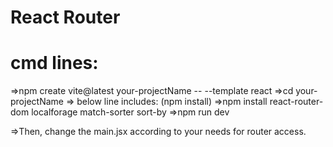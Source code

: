 # React Router

# cmd lines:
=>npm create vite@latest your-projectName -- --template react
=>cd your-projectName
=> below line includes: (npm install)
=>npm install react-router-dom localforage match-sorter sort-by
=>npm run dev

=>Then, change the main.jsx according to your needs for router access.